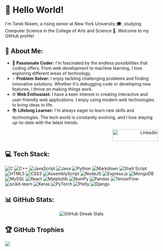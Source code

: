 # 👋 **Hello World!**

I'm Tarek Noiem, a rising senior at New York University 🎓, studying Computer Science in the College of Arts and Science 🏫. Welcome to my GitHub profile!

## 💫 About Me:
- 🌟 **Passionate Coder:** I'm fascinated by the endless possibilities that coding offers. From web development to machine learning, I love exploring different areas of technology.
- 💡 **Problem Solver:** I enjoy tackling challenging problems and finding innovative solutions. Whether it's debugging code or developing new features, I thrive on making things work.
- 🌐 **Web Enthusiast:** I have a keen interest in creating interactive and user-friendly web applications. I enjoy using modern web technologies to bring ideas to life.
- 📚 **Lifelong Learner:** I'm always eager to learn new skills and technologies. The tech world is constantly evolving, and I love staying up-to-date with the latest trends.

<div align="right">
  <a href="https://www.linkedin.com/in/tan25">
    <img src="https://img.shields.io/badge/LinkedIn-%230077B5.svg?logo=linkedin&logoColor=white" width="150" height="38" alt="LinkedIn">
  </a>
</div>

## 💻 Tech Stack:
![C](https://img.shields.io/badge/c-%2300599C.svg?style=for-the-badge&logo=c&logoColor=white) ![C++](https://img.shields.io/badge/c++-%2300599C.svg?style=for-the-badge&logo=c%2B%2B&logoColor=white) ![JavaScript](https://img.shields.io/badge/javascript-%23323330.svg?style=for-the-badge&logo=javascript&logoColor=%23F7DF1E) ![Java](https://img.shields.io/badge/java-%23ED8B00.svg?style=for-the-badge&logo=openjdk&logoColor=white) ![Python](https://img.shields.io/badge/python-3670A0?style=for-the-badge&logo=python&logoColor=ffdd54) ![Markdown](https://img.shields.io/badge/markdown-%23000000.svg?style=for-the-badge&logo=markdown&logoColor=white) ![Shell Script](https://img.shields.io/badge/shell_script-%23121011.svg?style=for-the-badge&logo=gnu-bash&logoColor=white) ![HTML5](https://img.shields.io/badge/html5-%23E34F26.svg?style=for-the-badge&logo=html5&logoColor=white) ![CSS3](https://img.shields.io/badge/css3-%231572B6.svg?style=for-the-badge&logo=css3&logoColor=white) ![AssemblyScript](https://img.shields.io/badge/assembly%20script-%23000000.svg?style=for-the-badge&logo=assemblyscript&logoColor=white) ![NodeJS](https://img.shields.io/badge/node.js-6DA55F?style=for-the-badge&logo=node.js&logoColor=white) ![Express.js](https://img.shields.io/badge/express.js-%23404d59.svg?style=for-the-badge&logo=express&logoColor=%2361DAFB) ![MongoDB](https://img.shields.io/badge/MongoDB-%234ea94b.svg?style=for-the-badge&logo=mongodb&logoColor=white) ![MySQL](https://img.shields.io/badge/mysql-4479A1.svg?style=for-the-badge&logo=mysql&logoColor=white) ![React](https://img.shields.io/badge/react-%2320232a.svg?style=for-the-badge&logo=react&logoColor=%2361DAFB) ![Matplotlib](https://img.shields.io/badge/Matplotlib-%23ffffff.svg?style=for-the-badge&logo=Matplotlib&logoColor=black) ![NumPy](https://img.shields.io/badge/numpy-%23013243.svg?style=for-the-badge&logo=numpy&logoColor=white) ![Pandas](https://img.shields.io/badge/pandas-%23150458.svg?style=for-the-badge&logo=pandas&logoColor=white) ![TensorFlow](https://img.shields.io/badge/TensorFlow-%23FF6F00.svg?style=for-the-badge&logo=TensorFlow&logoColor=white) ![scikit-learn](https://img.shields.io/badge/scikit--learn-%23F7931E.svg?style=for-the-badge&logo=scikit-learn&logoColor=white) ![Keras](https://img.shields.io/badge/Keras-%23D00000.svg?style=for-the-badge&logo=Keras&logoColor=white) ![PyTorch](https://img.shields.io/badge/PyTorch-%23EE4C2C.svg?style=for-the-badge&logo=PyTorch&logoColor=white) ![Plotly](https://img.shields.io/badge/Plotly-%233F4F75.svg?style=for-the-badge&logo=plotly&logoColor=white) ![Django](https://img.shields.io/badge/django-%23092E20.svg?style=for-the-badge&logo=django&logoColor=white)

## 📊 GitHub Stats:
<div align="center">
  <img src="https://github-readme-streak-stats.herokuapp.com/?user=TNoiem4741&theme=tokyonight&hide_border=false" alt="GitHub Streak Stats">
</div>

## 🏆 GitHub Trophies
![](https://github-profile-trophy.vercel.app/?username=TNoiem4741&theme=tokyonight&no-frame=false&no-bg=true&margin-w=4)
